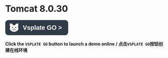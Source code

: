 # Tomcat 8.0.30

<a href="https://www.vsplate.com/?docker-compose=https://github.com/vsplate/dcenvs/tomcat/8.0.30"><img alt="VSPLATE GO" src="https://raw.githubusercontent.com/vsplate/images/master/vsgo_btn.png" width="200px"></a>

**Click the `VSPLATE GO` button to launch a demo online / 点击`VSPLATE GO`按钮创建在线环境**
